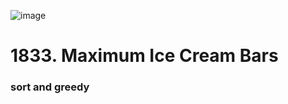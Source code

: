 ![image](https://user-images.githubusercontent.com/53051383/210675697-e19a0494-8927-4dca-813a-abe95d8810c3.png)
# 1833. Maximum Ice Cream Bars
### sort and greedy
